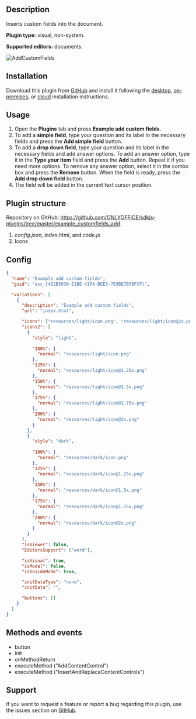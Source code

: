 ## Description

Inserts custom fields into the document.

**Plugin type:** visual, non-system.

**Supported editors:** documents.

![AddCustomFields](/assets/images/plugins/gifs/add-custom-fields.gif)

## Installation

Download this plugin from [GitHub](https://github.com/ONLYOFFICE/sdkjs-plugins/tree/master/example_customfields_add) and install it following the [desktop](../../Installing/ONLYOFFICE%20Desktop%20Editors/index.md), [on-premises](../../Installing/ONLYOFFICE%20Docs%20on-premises/index.md), or [cloud](../../Installing/ONLYOFFICE%20Cloud/index.md) installation instructions.

## Usage

1. Open the **Plugins** tab and press **Example add custom fields**.
2. To add a **simple field**, type your question and its label in the necessary fields and press the **Add simple field** button.
3. To add a **drop down field**, type your question and its label in the necessary fields and add answer options. To add an answer option, type it in the **Type your item** field and press the **Add** button. Repeat it if you need more options. To remove any answer option, select it in the combo box and press the **Remove** button. When the field is ready, press the **Add drop down field** button.
4. The field will be added in the current text cursor position.

## Plugin structure

Repository on GitHub: <https://github.com/ONLYOFFICE/sdkjs-plugins/tree/master/example_customfields_add>.

1. *config.json*, *index.html*, and *code.js*
2. Icons

## Config

``` json
{
  "name": "Example add custom fields",
  "guid": "asc.{4E2B5030-E1BE-41FA-BEE3-7E9BE7B5BFCF}",

  "variations": [
    {
      "description": "Example add custom fields",
      "url": "index.html",

      "icons": ["resources/light/icon.png", "resources/light/icon@2x.png"],
      "icons2": [
        {
          "style": "light",
                    
          "100%": {
            "normal": "resources/light/icon.png"
          },
          "125%": {
            "normal": "resources/light/icon@1.25x.png"
          },
          "150%": {
            "normal": "resources/light/icon@1.5x.png"
          },
          "175%": {
            "normal": "resources/light/icon@1.75x.png"
          },
          "200%": {
            "normal": "resources/light/icon@2x.png"
          }
        },
        {
          "style": "dark",
                    
          "100%": {
            "normal": "resources/dark/icon.png"
          },
          "125%": {
            "normal": "resources/dark/icon@1.25x.png"
          },
          "150%": {
            "normal": "resources/dark/icon@1.5x.png"
          },
          "175%": {
            "normal": "resources/dark/icon@1.75x.png"
          },
          "200%": {
            "normal": "resources/dark/icon@2x.png"
          }
        }
      ],
      "isViewer": false,
      "EditorsSupport": ["word"],

      "isVisual": true,
      "isModal": false,
      "isInsideMode": true,

      "initDataType": "none",
      "initData": "",

      "buttons": []
    }
  ]
}
```

## Methods and events

- button
- init
- onMethodReturn
- executeMethod ("AddContentControl")
- executeMethod ("InsertAndReplaceContentControls")

## Support

If you want to request a feature or report a bug regarding this plugin, use the issues section on [GitHub](https://github.com/ONLYOFFICE/sdkjs-plugins/issues).
